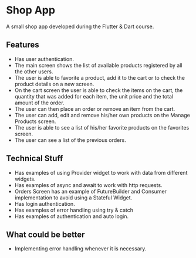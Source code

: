 # Shop App

A small shop app developed during the Flutter & Dart course.

## Features

- Has user authentication.
- The main screen shows the list of available products registered by all the other users.
- The user is able to favorite a product, add it to the cart or to check the product details on a new screen.
- On the cart screen the user is able to check the items on the cart, the quantity that was added for each item, the unit price and the total amount of the order.
- The user can then place an order or remove an item from the cart.
- The user can add, edit and remove his/her own products on the Manage Products screen.
- The user is able to see a list of his/her favorite products on the favorites screen.
- The user can see a list of the previous orders.


## Technical Stuff

- Has examples of using Provider widget to work with data from different widgets.
- Has examples of async and await to work with http requests.
- Orders Screen has an example of FutureBuilder and Consumer implementation to avoid using a Stateful Widget.
- Has login authentication.
- Has examples of error handling using try & catch
- Has examples of authentication and auto login.

## What could be better

- Implementing error handling whenever it is necessary.
